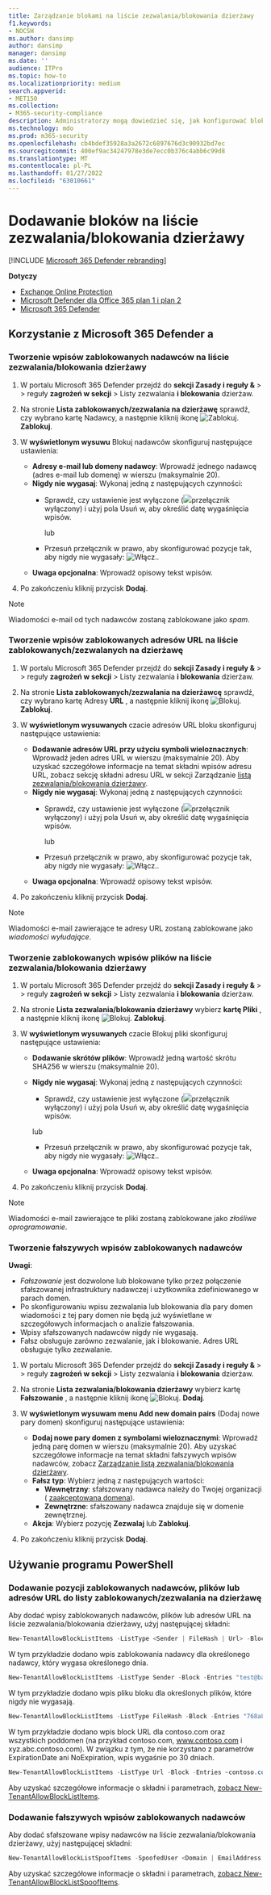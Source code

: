 ```yaml
---
title: Zarządzanie blokami na liście zezwalania/blokowania dzierżawy
f1.keywords:
- NOCSH
ms.author: dansimp
author: dansimp
manager: dansimp
ms.date: ''
audience: ITPro
ms.topic: how-to
ms.localizationpriority: medium
search.appverid:
- MET150
ms.collection:
- M365-security-compliance
description: Administratorzy mogą dowiedzieć się, jak konfigurować bloki na liście zezwalania/blokowania dzierżawy w portalu zabezpieczeń.
ms.technology: mdo
ms.prod: m365-security
ms.openlocfilehash: cb4bdef35928a3a2672c6897676d3c90932bd7ec
ms.sourcegitcommit: 400ef9ac34247978e3de7ecc0b376c4abb6c99d8
ms.translationtype: MT
ms.contentlocale: pl-PL
ms.lasthandoff: 01/27/2022
ms.locfileid: "63010661"
---
```

# <a name="add-blocks-in-the-tenant-allowblock-list"></a>Dodawanie bloków na liście zezwalania/blokowania dzierżawy

[!INCLUDE [Microsoft 365 Defender rebranding](../includes/microsoft-defender-for-office.md)]

**Dotyczy**
- [Exchange Online Protection](exchange-online-protection-overview.md)
- [Microsoft Defender dla Office 365 plan 1 i plan 2](defender-for-office-365.md)
- [Microsoft 365 Defender](../defender/microsoft-365-defender.md)

## <a name="use-the-microsoft-365-defender-portal"></a>Korzystanie z Microsoft 365 Defender a 

### <a name="create-block-sender-entries-in-the-tenant-allowblock-list"></a>Tworzenie wpisów zablokowanych nadawców na liście zezwalania/blokowania dzierżawy

1. W portalu Microsoft 365 Defender przejdź do **sekcji Zasady i reguły &** \>  \> reguły **zagrożeń w sekcji** \> Listy zezwalania **i blokowania** dzierżaw.

2. Na stronie **Lista zablokowanych/zezwalania na dzierżawę** sprawdź, czy wybrano kartę Nadawcy, a następnie kliknij ikonę ![Zablokuj.](../../media/m365-cc-sc-create-icon.png) **Zablokuj**.

3. W **wyświetlonym wysuwu** Blokuj nadawców skonfiguruj następujące ustawienia:
   - **Adresy e-mail lub domeny nadawcy**: Wprowadź jednego nadawcę (adres e-mail lub domenę) w wierszu (maksymalnie 20).
   - **Nigdy nie wygasaj**: Wykonaj jedną z następujących czynności:
     - Sprawdź, czy ustawienie jest wyłączone (![](../../media/scc-toggle-off.png)przełącznik wyłączony) i użyj pola Usuń w, aby określić datę wygaśnięcia wpisów.

       lub

     - Przesuń przełącznik w prawo, aby skonfigurować pozycje tak, aby nigdy nie wygasały: ![Włącz.](../../media/scc-toggle-on.png).
   - **Uwaga opcjonalna**: Wprowadź opisowy tekst wpisów.

4. Po zakończeniu kliknij przycisk **Dodaj**.

> [!NOTE]
> Wiadomości e-mail od tych nadawców zostaną zablokowane jako *spam*. 

### <a name="create-block-url-entries-in-the-tenant-allowblock-list"></a>Tworzenie wpisów zablokowanych adresów URL na liście zablokowanych/zezwalanych na dzierżawę

1. W portalu Microsoft 365 Defender przejdź do **sekcji Zasady i reguły &** \>  \> reguły **zagrożeń w sekcji** \> Listy zezwalania **i blokowania** dzierżaw.

2. Na stronie **Lista zablokowanych/zezwalania na dzierżawcę** sprawdź, czy wybrano kartę Adresy **URL** , a następnie kliknij ikonę ![Blokuj.](../../media/m365-cc-sc-create-icon.png) **Zablokuj**.

3. W **wyświetlonym wysuwanych** czacie adresów URL bloku skonfiguruj następujące ustawienia:
   - **Dodawanie adresów URL przy użyciu symboli wieloznacznych**: Wprowadź jeden adres URL w wierszu (maksymalnie 20). Aby uzyskać szczegółowe informacje na temat składni wpisów adresu URL, zobacz sekcję składni adresu URL w sekcji Zarządzanie [listą zezwalania/blokowania dzierżawy](tenant-allow-block-list.md).
   - **Nigdy nie wygasaj**: Wykonaj jedną z następujących czynności:
     - Sprawdź, czy ustawienie jest wyłączone (![](../../media/scc-toggle-off.png)przełącznik wyłączony) i użyj pola Usuń w, aby określić datę wygaśnięcia wpisów.

       lub

     - Przesuń przełącznik w prawo, aby skonfigurować pozycje tak, aby nigdy nie wygasały: ![Włącz.](../../media/scc-toggle-on.png).
   - **Uwaga opcjonalna**: Wprowadź opisowy tekst wpisów.

4. Po zakończeniu kliknij przycisk **Dodaj**.

> [!NOTE]
> Wiadomości e-mail zawierające te adresy URL zostaną zablokowane jako *wiadomości wyłudające*. 

### <a name="create-block-file-entries-in-the-tenant-allowblock-list"></a>Tworzenie zablokowanych wpisów plików na liście zezwalania/blokowania dzierżawy

1. W portalu Microsoft 365 Defender przejdź do **sekcji Zasady i reguły &** \>  \> reguły **zagrożeń w sekcji** \> Listy zezwalania **i blokowania** dzierżaw.

2. Na stronie **Lista zezwalania/blokowania dzierżawy** wybierz **kartę Pliki** , a następnie kliknij ikonę ![Blokuj.](../../media/m365-cc-sc-create-icon.png) **Zablokuj**.

3. W **wyświetlonym wysuwanych** czacie Blokuj pliki skonfiguruj następujące ustawienia:
   - **Dodawanie skrótów plików**: Wprowadź jedną wartość skrótu SHA256 w wierszu (maksymalnie 20).
   - **Nigdy nie wygasaj**: Wykonaj jedną z następujących czynności:
     - Sprawdź, czy ustawienie jest wyłączone (![](../../media/scc-toggle-off.png)przełącznik wyłączony) i użyj pola Usuń w, aby określić datę wygaśnięcia wpisów.

     lub

     - Przesuń przełącznik w prawo, aby skonfigurować pozycje tak, aby nigdy nie wygasały: ![Włącz.](../../media/scc-toggle-on.png).
   - **Uwaga opcjonalna**: Wprowadź opisowy tekst wpisów.

4. Po zakończeniu kliknij przycisk **Dodaj**.

> [!NOTE]
> Wiadomości e-mail zawierające te pliki zostaną zablokowane jako *złośliwe oprogramowanie*. 

### <a name="create-spoofed-sender-block-entries"></a>Tworzenie fałszywych wpisów zablokowanych nadawców

**Uwagi**:

- _Fałszowanie_ jest dozwolone lub blokowane  tylko przez połączenie sfałszowanej infrastruktury nadawczej i użytkownika zdefiniowanego w parach domen.
- Po skonfigurowaniu wpisu zezwalania lub blokowania dla pary domen wiadomości z tej pary domen nie będą już wyświetlane w szczegółowych informacjach o analizie fałszowania.
- Wpisy sfałszowanych nadawców nigdy nie wygasają.
- Fałsz obsługuje zarówno zezwalanie, jak i blokowanie. Adres URL obsługuje tylko zezwalanie.

1. W portalu Microsoft 365 Defender przejdź do **sekcji Zasady i reguły &** \>  \> reguły **zagrożeń w sekcji** \> Listy zezwalania **i blokowania** dzierżaw.

2. Na stronie **Lista zezwalania/blokowania dzierżawy** wybierz kartę **Fałszowanie** , a następnie kliknij ikonę ![Blokuj.](../../media/m365-cc-sc-create-icon.png) **Dodaj**.

3. W **wyświetlonym wysuwam menu Add new domain pairs** (Dodaj nowe pary domen) skonfiguruj następujące ustawienia:
   - **Dodaj nowe pary domen z symbolami wieloznacznymi**: Wprowadź jedną parę domen w wierszu (maksymalnie 20). Aby uzyskać szczegółowe informacje na temat składni fałszywych wpisów nadawców, zobacz [Zarządzanie listą zezwalania/blokowania dzierżawy](tenant-allow-block-list.md).
   - **Fałsz typ**: Wybierz jedną z następujących wartości:
     - **Wewnętrzny**: sfałszowany nadawca należy do Twojej organizacji ( [zaakceptowana domena](/exchange/mail-flow-best-practices/manage-accepted-domains/manage-accepted-domains)).
     - **Zewnętrzne**: sfałszowany nadawca znajduje się w domenie zewnętrznej.
   - **Akcja**: Wybierz pozycję **Zezwalaj** lub **Zablokuj**.

4. Po zakończeniu kliknij przycisk **Dodaj**.

## <a name="use-powershell"></a>Używanie programu PowerShell

### <a name="add-block-sender-file-or-url-entries-to-the-tenant-allowblock-list"></a>Dodawanie pozycji zablokowanych nadawców, plików lub adresów URL do listy zablokowanych/zezwalania na dzierżawę

Aby dodać wpisy zablokowanych nadawców, plików lub adresów URL na liście zezwalania/blokowania dzierżawy, użyj następującej składni:

```powershell
New-TenantAllowBlockListItems -ListType <Sender | FileHash | Url> -Block -Entries "Value1","Value2",..."ValueN" <-ExpirationDate Date | -NoExpiration> [-Notes <String>]
```

W tym przykładzie dodano wpis zablokowania nadawcy dla określonego nadawcy, który wygasa określonego dnia.

```powershell
New-TenantAllowBlockListItems -ListType Sender -Block -Entries "test@badattackerdomain.com", "test2@anotherattackerdomain.com" -ExpirationDate 8/20/2021
```

W tym przykładzie dodano wpis pliku bloku dla określonych plików, które nigdy nie wygasają.

```powershell
New-TenantAllowBlockListItems -ListType FileHash -Block -Entries "768a813668695ef2483b2bde7cf5d1b2db0423a0d3e63e498f3ab6f2eb13ea3","2c0a35409ff0873cfa28b70b8224e9aca2362241c1f0ed6f622fef8d4722fd9a" -NoExpiration
```

W tym przykładzie dodano wpis block URL dla contoso.com oraz wszystkich poddomen (na przykład contoso.com, www.contoso.com i xyz.abc.contoso.com). W związku z tym, że nie korzystano z parametrów ExpirationDate ani NoExpiration, wpis wygaśnie po 30 dniach.

```powershell
New-TenantAllowBlockListItems -ListType Url -Block -Entries ~contoso.com
```

Aby uzyskać szczegółowe informacje o składni i parametrach, [zobacz New-TenantAllowBlockListItems](/powershell/module/exchange/new-tenantallowblocklistitems).

### <a name="add-spoofed-sender-block-entries"></a>Dodawanie fałszywych wpisów zablokowanych nadawców 

Aby dodać sfałszowane wpisy nadawców na liście zezwalania/blokowania dzierżawy, użyj następującej składni:

```powershell
New-TenantAllowBlockListSpoofItems -SpoofedUser <Domain | EmailAddress | *> -SendingInfrastructure <Domain | IPAddress/24> -SpoofType <External | Internal> -Action <Allow | Block>
```

Aby uzyskać szczegółowe informacje o składni i parametrach, [zobacz New-TenantAllowBlockListSpoofItems](/powershell/module/exchange/new-tenantallowblocklistspoofitems).
